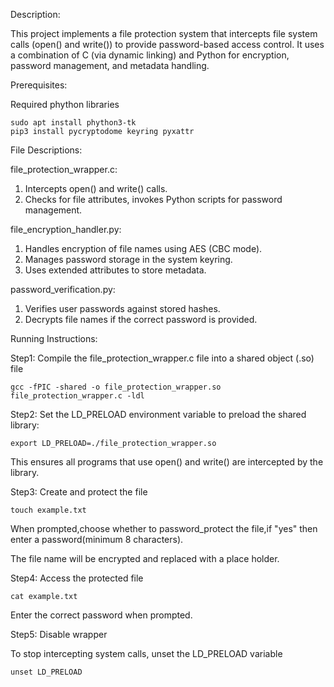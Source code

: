 Description:

This project implements a file protection system that intercepts file system calls (open() and write()) to provide password-based access control. It uses a combination of C (via dynamic linking) and Python for encryption, password management, and metadata handling.

Prerequisites:

Required phython libraries

    sudo apt install phython3-tk
    pip3 install pycryptodome keyring pyxattr


File Descriptions:

file_protection_wrapper.c:
1. Intercepts open() and write() calls. 
2. Checks for file attributes, invokes Python scripts for password management.

file_encryption_handler.py:
1. Handles encryption of file names using AES (CBC mode). 
2. Manages password storage in the system keyring.  
3. Uses extended attributes to store metadata.

password_verification.py:
1. Verifies user passwords against stored hashes. 
2. Decrypts file names if the correct password is provided.

Running Instructions:

Step1: Compile the file_protection_wrapper.c file into a shared object (.so) file

    gcc -fPIC -shared -o file_protection_wrapper.so file_protection_wrapper.c -ldl

Step2: Set the LD_PRELOAD environment variable to preload the shared library:

    export LD_PRELOAD=./file_protection_wrapper.so

This ensures all programs that use open() and write() are intercepted by the library.

Step3: Create and protect the file

    touch example.txt
    
When prompted,choose whether to password_protect the file,if "yes" then enter a password(minimum 8 characters).

The file name will be encrypted and replaced with a place holder.

Step4: Access the protected file

    cat example.txt
    
Enter the correct password when prompted.

Step5: Disable wrapper

To stop intercepting system calls, unset the LD_PRELOAD variable

    unset LD_PRELOAD

